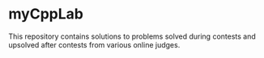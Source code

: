 # myCppLab
This repository contains solutions to problems solved during contests and upsolved after contests from various online judges.
